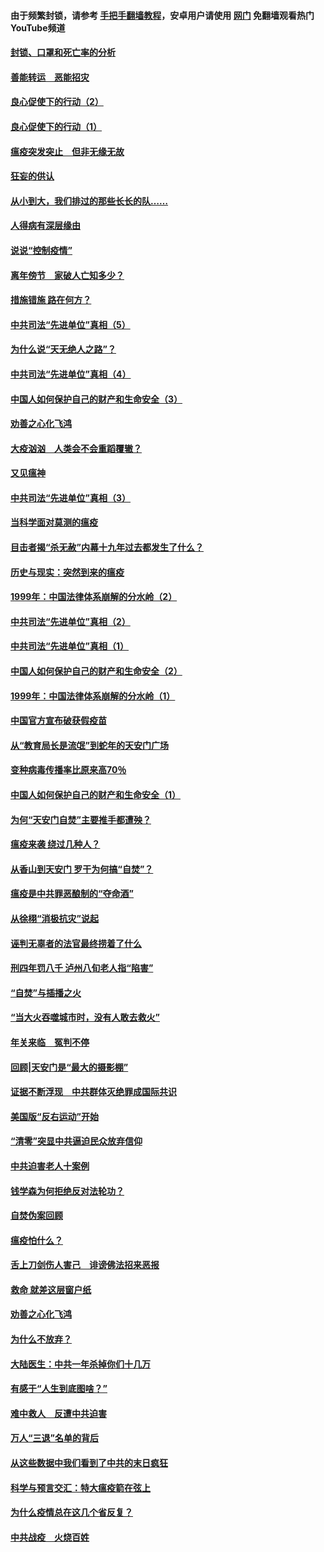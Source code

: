 #### 由于频繁封锁，请参考 [手把手翻墙教程](https://github.com/gfw-breaker/guides/wiki/)，安卓用户请使用 [网门](https://github.com/gfw-breaker/nogfw/blob/master/dl.md?t=03021000) 免翻墙观看热门YouTube频道 

#### [封锁、口罩和死亡率的分析](../pages/19/421495.md?t=03021000) 

#### [善能转运　恶能招灾](../pages/19/421334.md?t=03021000) 

#### [良心促使下的行动（2）](../pages/19/421361.md?t=03021000) 

#### [良心促使下的行动（1）](../pages/19/421302.md?t=03021000) 

#### [瘟疫突发突止　但非无缘无故](../pages/19/421281.md?t=03021000) 

#### [狂妄的供认](../pages/19/421199.md?t=03021000) 

#### [从小到大，我们排过的那些长长的队……](../pages/19/421243.md?t=03021000) 

#### [人得病有深层缘由](../pages/19/420864.md?t=03021000) 

#### [说说“控制疫情”](../pages/19/420831.md?t=03021000) 

#### [离年傍节　家破人亡知多少？](../pages/19/420563.md?t=03021000) 

#### [措施错施  路在何方？](../pages/19/420076.md?t=03021000) 

#### [中共司法“先进单位”真相（5）](../pages/19/419453.md?t=03021000) 

#### [为什么说“天无绝人之路”？](../pages/19/419618.md?t=03021000) 

#### [中共司法“先进单位”真相（4）](../pages/19/419452.md?t=03021000) 

#### [中国人如何保护自己的财产和生命安全（3）](../pages/19/419405.md?t=03021000) 

#### [劝善之心化飞鸿](../pages/19/418758.md?t=03021000) 

#### [大疫汹汹　人类会不会重蹈覆辙？](../pages/19/419691.md?t=03021000) 

#### [又见瘟神](../pages/19/419225.md?t=03021000) 

#### [中共司法“先进单位”真相（3）](../pages/19/419451.md?t=03021000) 

#### [当科学面对莫测的瘟疫](../pages/19/419625.md?t=03021000) 

#### [目击者揭“杀无赦”内幕十九年过去都发生了什么？](../pages/19/419617.md?t=03021000) 

#### [历史与现实：突然到来的瘟疫](../pages/19/419619.md?t=03021000) 

#### [1999年：中国法律体系崩解的分水岭（2）](../pages/19/419455.md?t=03021000) 

#### [中共司法“先进单位”真相（2）](../pages/19/419450.md?t=03021000) 

#### [中共司法“先进单位”真相（1）](../pages/19/419449.md?t=03021000) 

#### [中国人如何保护自己的财产和生命安全（2）](../pages/19/419404.md?t=03021000) 

#### [1999年：中国法律体系崩解的分水岭（1）](../pages/19/419454.md?t=03021000) 

#### [中国官方宣布破获假疫苗](../pages/19/419504.md?t=03021000) 

#### [从“教育局长是流氓”到蛇年的天安门广场](../pages/19/419470.md?t=03021000) 

#### [变种病毒传播率比原来高70％](../pages/19/419456.md?t=03021000) 

#### [中国人如何保护自己的财产和生命安全（1）](../pages/19/419403.md?t=03021000) 

#### [为何“天安门自焚”主要推手都遭殃？](../pages/19/419348.md?t=03021000) 

#### [瘟疫来袭 绕过几种人？](../pages/19/419349.md?t=03021000) 

#### [从香山到天安门 罗干为何搞“自焚”？](../pages/19/419270.md?t=03021000) 

#### [瘟疫是中共罪恶酿制的“夺命酒”](../pages/19/419223.md?t=03021000) 

#### [从徐栩“消极抗灾”说起](../pages/19/419224.md?t=03021000) 

#### [诬判无辜者的法官最终捞着了什么](../pages/19/419268.md?t=03021000) 

#### [刑四年罚八千 泸州八旬老人指“陷害”](../pages/19/419232.md?t=03021000) 

#### [“自焚”与插播之火](../pages/19/419226.md?t=03021000) 

#### [“当大火吞噬城市时，没有人敢去救火”](../pages/19/419077.md?t=03021000) 

#### [年关来临　冤判不停](../pages/19/419093.md?t=03021000) 

#### [回顾|天安门是“最大的摄影棚”](../pages/19/380866.md?t=03021000) 

#### [证据不断浮现　中共群体灭绝罪成国际共识](../pages/19/419031.md?t=03021000) 

#### [美国版“反右运动”开始](../pages/19/419030.md?t=03021000) 

#### [“清零”突显中共逼迫民众放弃信仰](../pages/19/418995.md?t=03021000) 

#### [中共迫害老人十案例](../pages/19/418831.md?t=03021000) 

#### [钱学森为何拒绝反对法轮功？](../pages/19/418905.md?t=03021000) 

#### [自焚伪案回顾](../pages/19/418799.md?t=03021000) 

#### [瘟疫怕什么？](../pages/19/418800.md?t=03021000) 

#### [舌上刀剑伤人害己　诽谤佛法招来恶报](../pages/19/418731.md?t=03021000) 

#### [救命 就差这层窗户纸](../pages/19/418706.md?t=03021000) 

#### [劝善之心化飞鸿](../pages/19/416766.md?t=03021000) 

#### [为什么不放弃？](../pages/19/418691.md?t=03021000) 

#### [大陆医生：中共一年杀掉你们十几万](../pages/19/418670.md?t=03021000) 

#### [有感于“人生到底图啥？”](../pages/19/418624.md?t=03021000) 

#### [难中救人　反遭中共迫害](../pages/19/418414.md?t=03021000) 

#### [万人“三退”名单的背后](../pages/19/418505.md?t=03021000) 

#### [从这些数据中我们看到了中共的末日疯狂](../pages/19/418420.md?t=03021000) 

#### [科学与预言交汇：特大瘟疫箭在弦上](../pages/19/418266.md?t=03021000) 

#### [为什么疫情总在这几个省反复？](../pages/19/418219.md?t=03021000) 

#### [中共战疫　火烧百姓](../pages/19/418220.md?t=03021000) 

